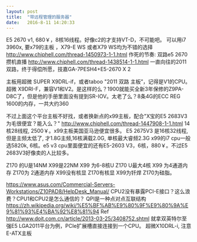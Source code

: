 ```yaml
---
layout: post
title:  "带远程管理的服务器"
date:   2016-8-11 14:20:33
---
```


E5 2670 v1, 680￥，8核16线程。好像c2的才支持VT-D，不可能吧。
可以用i7 3960x, 要x79的主板 ，X79-E WS 或者X79 WS均为不错的选择
http://www.chiphell.com/thread-1450973-1-1.html  作死的节奏: 双路e5 2670攒机直播
http://www.chiphell.com/thread-1438514-1-1.html  一直向往的2011双路，终于得偿所愿，技嘉GA-7PESH4+E5-2670 X 2

主板用超微 SUPER X9DRL-if，或者taboo "2011 双路 主板”，记得是V1的CPU。
超微 X9DRI-F，兼容V1和V2。是这样的么？1900就能买全新3年保修的Z9PA-D8C了，但是他的手册里面没有提到SR-IOV。太老了么？8条4G的ECC REG 1600的内存，一共大约360

不过上面这个平台主板不好找，或者换新点的x99主板，配合"X宝的E5 2683V3为毛很便宜？能入么？" http://www.chiphell.com/thread-1447908-1-1.html 14核28线程, 2500￥。x99主板美国亚马逊便宜很多。
E5 2675V3 是16核32线程, 但是主频太低了, 才1.8G主频,16核满载2.0G, 单核最大睿频2.3G
x99的i7 cpu一般选5820k, 6核。e5 v3 cpu里面便宜的还有E5-2603 V3，6核，880￥。不过E5 2683V3好像卖的人比较多。

Z170 的U是14NM X99是22NM X99 为6-8核U Z170 U最大4核 X99 为4通道内存 Z170为 2通道内存 X99没有核显 Z170有核显 X99为钎焊 Z170为硅脂。

https://www.asus.com/Commercial-Servers-Workstations/Z10PAD8/HelpDesk_Manual/
CPU2没有暴露PCI-E接口？这么浪费？CPU1和CPU2是怎么通信的？
QPI是一种点对点互联结构 https://zh.wikipedia.org/wiki/%E5%BF%AB%E9%80%9F%E9%80%9A%E9%81%93%E4%BA%92%E8%81%94
Ref http://www.doit.com.cn/article/2013-03-25/3408752.shtml 就拿双英特尔至强E5 LGA2011平台为例，PCIe扩展槽直接连接到一个CPU。
超微X10DRL-i, 注意E-ATX主板
